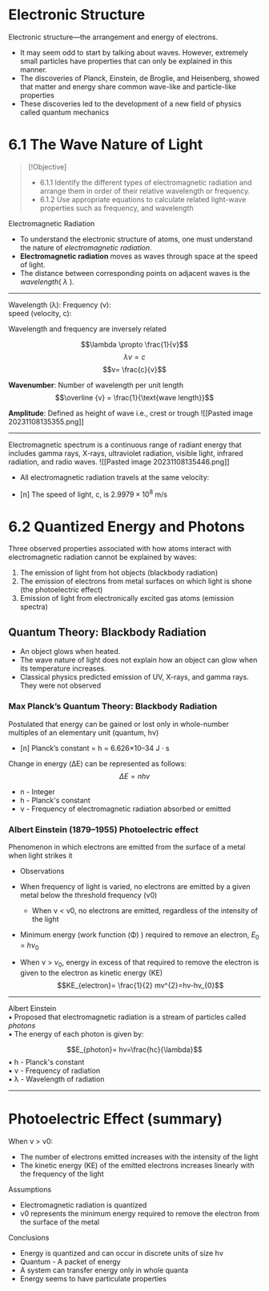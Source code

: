
# Electronic Structure
Electronic structure—the arrangement and energy of electrons.  
- It may seem odd to start by talking about waves. However, extremely small particles have properties that can only be explained in this manner.  
- The discoveries of Planck, Einstein, de Broglie, and Heisenberg, showed that matter and energy share common wave-like and particle-like properties  
- These discoveries led to the development of a new field of physics called quantum mechanics

# 6.1 The Wave Nature of Light

> [!Objective]
> 
> - 6.1.1 Identify the different types of electromagnetic radiation and arrange them in order of their relative wavelength or frequency.  
> - 6.1.2 Use appropriate equations to calculate related light-wave properties such as frequency, and wavelength

Electromagnetic Radiation

- To understand the electronic structure of atoms, one must understand the nature of _electromagnetic radiation_.  
- **Electromagnetic radiation** moves as waves through space at the speed of light.  
- The distance between corresponding points on adjacent waves is the _wavelength_( $\lambda$ ).  

---
Wavelength (λ): 
Frequency (ν):  
speed (velocity, c):

Wavelength and frequency are inversely related

$$\lambda \propto \frac{1}{v}$$
$$\lambda v = c$$
$$v= \frac{c}{v}$$

**Wavenumber**: Number of wavelength per unit length
$$\overline {v} = \frac{1}{\text{wave length}}$$

**Amplitude**: Defined as height of wave i.e., crest or trough
![[Pasted image 20231108135355.png]]

---
Electromagnetic spectrum is a continuous range of radiant energy that includes gamma rays, X-rays, ultraviolet radiation, visible light, infrared radiation, and radio waves.
![[Pasted image 20231108135446.png]]

- All electromagnetic radiation travels at the same velocity:

- [n] The speed of light, c, is $2.9979×10^{8}$ m/s

# 6.2 Quantized Energy and Photons

Three observed properties associated with how atoms interact with electromagnetic radiation cannot be explained by waves:  
1) The emission of light from hot objects (blackbody radiation)  
2) The emission of electrons from metal surfaces on which light is shone (the photoelectric effect)  
3) Emission of light from electronically excited gas atoms (emission spectra)

## Quantum Theory: Blackbody Radiation

- An object glows when heated.  
- The wave nature of light  does not explain how an  object can glow when its temperature increases. 
-  Classical physics predicted emission of UV, X-rays, and gamma rays. They were not observed

### Max Planck’s Quantum Theory: Blackbody Radiation

Postulated that energy can be gained or lost only in whole-number multiples of an elementary unit  (quantum, hν)

- [n] Planck’s constant = h = 6.626×10–34 J · s

Change in energy (ΔE) can be represented as follows:
$$\Delta E = nhv $$
- n - Integer  
- h - Planck's constant  
- ν - Frequency of electromagnetic radiation absorbed or emitted

### Albert Einstein (1879–1955) Photoelectric effect

Phenomenon in which electrons are emitted from the surface of a metal when light strikes it

- Observations  
- When frequency of light is varied, no electrons are emitted by a given metal  below the threshold frequency (ν0)  
	- When ν < ν0, no electrons are emitted, regardless of the intensity of the light

- Minimum energy (work function (Φ) ) required to remove an electron, $E_0$ = $hν_0$ 
- When ν > $ν_0$, energy in excess of that required to remove the electron is given  to the electron as kinetic energy (KE)
$$KE_{electron}= \frac{1}{2} mv^{2}=hv-hv_{0}$$

---

Albert Einstein  
▪ Proposed that electromagnetic radiation is a stream of particles called _photons_  
▪ The energy of each photon is given by:

$$E_{photon}= hv=\frac{hc}{\lambda}$$
▪ h - Planck's constant  
▪ ν - Frequency of radiation  
▪ λ - Wavelength of radiation

---
# Photoelectric Effect (summary)

When ν > ν0:  
- The number of electrons emitted increases with the intensity of the light  
- The kinetic energy (KE) of the emitted electrons increases linearly with the frequency of the light


Assumptions  
- Electromagnetic radiation is quantized  
-  ν0 represents the minimum energy required to remove the electron from the surface of the metal

Conclusions  
- Energy is quantized and can occur in discrete units of size hν  
- Quantum - A packet of energy  
- A system can transfer energy only in whole quanta  
- Energy seems to have particulate properties